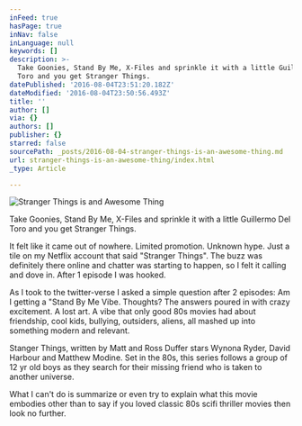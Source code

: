 ```yaml
---
inFeed: true
hasPage: true
inNav: false
inLanguage: null
keywords: []
description: >-
  Take Goonies, Stand By Me, X-Files and sprinkle it with a little Guillermo Del
  Toro and you get Stranger Things.
datePublished: '2016-08-04T23:51:20.182Z'
dateModified: '2016-08-04T23:50:56.493Z'
title: ''
author: []
via: {}
authors: []
publisher: {}
starred: false
sourcePath: _posts/2016-08-04-stranger-things-is-an-awesome-thing.md
url: stranger-things-is-an-awesome-thing/index.html
_type: Article

---
```

![Stranger Things is and Awesome Thing](https://the-grid-user-content.s3-us-west-2.amazonaws.com/18753564-c254-4787-a9a7-6f133bc91ae2.jpg)

Take Goonies, Stand By Me, X-Files and sprinkle it with a little Guillermo Del Toro and you get Stranger Things.

It felt like it came out of nowhere. Limited promotion. Unknown hype. Just a tile on my Netflix account that said "Stranger Things". The buzz was definitely there online and chatter was starting to happen, so I felt it calling and dove in. After 1 episode I was hooked.

As I took to the twitter-verse I asked a simple question after 2 episodes: Am I getting a "Stand By Me Vibe. Thoughts? The answers poured in with crazy excitement. A lost art. A vibe that only good 80s movies had about friendship, cool kids, bullying, outsiders, aliens, all mashed up into something modern and relevant.

Stanger Things, written by Matt and Ross Duffer stars Wynona Ryder, David Harbour and Matthew Modine. Set in the 80s, this series follows a group of 12 yr old boys as they search for their missing friend who is taken to another universe. 

What I can't do is summarize or even try to explain what this movie embodies other than to say if you loved classic 80s scifi thriller movies then look no further.
